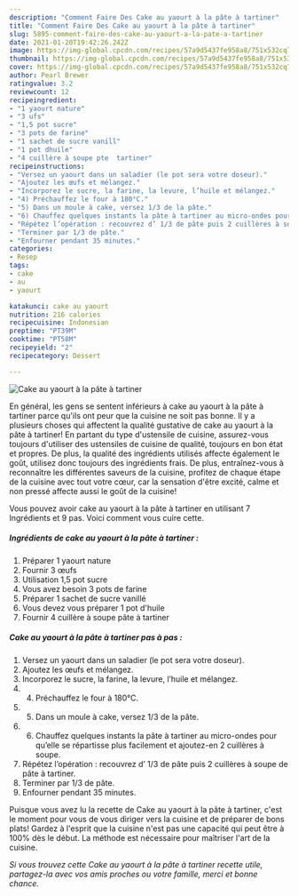 ```yaml
---
description: "Comment Faire Des Cake au yaourt à la pâte à tartiner"
title: "Comment Faire Des Cake au yaourt à la pâte à tartiner"
slug: 5895-comment-faire-des-cake-au-yaourt-a-la-pate-a-tartiner
date: 2021-01-20T19:42:26.242Z
image: https://img-global.cpcdn.com/recipes/57a9d5437fe958a8/751x532cq70/cake-au-yaourt-a-la-pate-a-tartiner-photo-principale-de-la-recette.jpg
thumbnail: https://img-global.cpcdn.com/recipes/57a9d5437fe958a8/751x532cq70/cake-au-yaourt-a-la-pate-a-tartiner-photo-principale-de-la-recette.jpg
cover: https://img-global.cpcdn.com/recipes/57a9d5437fe958a8/751x532cq70/cake-au-yaourt-a-la-pate-a-tartiner-photo-principale-de-la-recette.jpg
author: Pearl Brewer
ratingvalue: 3.2
reviewcount: 12
recipeingredient:
- "1 yaourt nature"
- "3 ufs"
- "1,5 pot sucre"
- "3 pots de farine"
- "1 sachet de sucre vanill"
- "1 pot dhuile"
- "4 cuillère à soupe pte  tartiner"
recipeinstructions:
- "Versez un yaourt dans un saladier (le pot sera votre doseur)."
- "Ajoutez les œufs et mélangez."
- "Incorporez le sucre, la farine, la levure, l’huile et mélangez."
- "4) Préchauffez le four à 180°C."
- "5) Dans un moule à cake, versez 1/3 de la pâte."
- "6) Chauffez quelques instants la pâte à tartiner au micro-ondes pour qu’elle se répartisse plus facilement et ajoutez-en 2 cuillères à soupe."
- "Répétez l’opération : recouvrez d’ 1/3 de pâte puis 2 cuillères à soupe de pâte à tartiner."
- "Terminer par 1/3 de pâte."
- "Enfourner pendant 35 minutes."
categories:
- Resep
tags:
- cake
- au
- yaourt

katakunci: cake au yaourt 
nutrition: 216 calories
recipecuisine: Indonesian
preptime: "PT39M"
cooktime: "PT58M"
recipeyield: "2"
recipecategory: Dessert

---
```



![Cake au yaourt à la pâte à tartiner](https://img-global.cpcdn.com/recipes/57a9d5437fe958a8/751x532cq70/cake-au-yaourt-a-la-pate-a-tartiner-photo-principale-de-la-recette.jpg)

En général, les gens se sentent inférieurs à cake au yaourt à la pâte à tartiner parce qu'ils ont peur que la cuisine ne soit pas bonne. Il y a plusieurs choses qui affectent la qualité gustative de cake au yaourt à la pâte à tartiner! En partant du type d'ustensile de cuisine, assurez-vous toujours d'utiliser des ustensiles de cuisine de qualité, toujours en bon état et propres. De plus, la qualité des ingrédients utilisés affecte également le goût, utilisez donc toujours des ingrédients frais. De plus, entraînez-vous à reconnaître les différentes saveurs de la cuisine, profitez de chaque étape de la cuisine avec tout votre cœur, car la sensation d'être excité, calme et non pressé affecte aussi le goût de la cuisine!

<!--inarticleads1-->

Vous pouvez avoir cake au yaourt à la pâte à tartiner en utilisant 7 Ingrédients et 9 pas. Voici comment vous cuire cette.

##### Ingrédients de cake au yaourt à la pâte à tartiner :

1. Préparer 1 yaourt nature
1. Fournir 3 œufs
1. Utilisation 1,5 pot sucre
1. Vous avez besoin 3 pots de farine
1. Préparer 1 sachet de sucre vanillé
1. Vous devez vous préparer 1 pot d&#39;huile
1. Fournir 4 cuillère à soupe pâte à tartiner




<!--inarticleads2-->

##### Cake au yaourt à la pâte à tartiner pas à pas :

1. Versez un yaourt dans un saladier (le pot sera votre doseur).
1. Ajoutez les œufs et mélangez.
1. Incorporez le sucre, la farine, la levure, l’huile et mélangez.
1. 4) Préchauffez le four à 180°C.
1. 5) Dans un moule à cake, versez 1/3 de la pâte.
1. 6) Chauffez quelques instants la pâte à tartiner au micro-ondes pour qu’elle se répartisse plus facilement et ajoutez-en 2 cuillères à soupe.
1. Répétez l’opération : recouvrez d’ 1/3 de pâte puis 2 cuillères à soupe de pâte à tartiner.
1. Terminer par 1/3 de pâte.
1. Enfourner pendant 35 minutes.




<!--inarticleads1-->

<p>
Puisque vous avez lu la recette de Cake au yaourt à la pâte à tartiner, c'est le moment pour vous de vous diriger vers la cuisine et de préparer de bons plats! Gardez à l'esprit que la cuisine n'est pas une capacité qui peut être à 100% dès le début. La méthode est nécessaire pour maîtriser l'art de la cuisine.
</p>

<p>
<i>Si vous trouvez cette Cake au yaourt à la pâte à tartiner recette utile, partagez-la avec vos amis proches ou votre famille, merci et bonne chance.</i>
</p>
